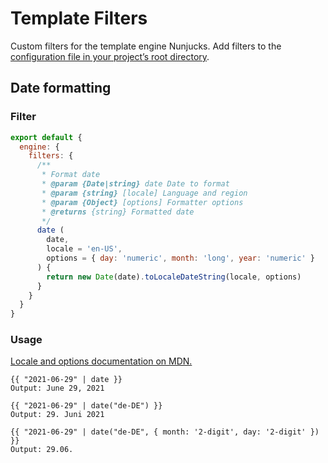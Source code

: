 # Template Filters

Custom filters for the template engine Nunjucks. Add filters to the [configuration file in your project’s root directory](../guide/configuration).

## Date formatting

### Filter

```js
export default {
  engine: {
    filters: {
      /**
       * Format date
       * @param {Date|string} date Date to format
       * @param {string} [locale] Language and region
       * @param {Object} [options] Formatter options
       * @returns {string} Formatted date
       */
      date (
        date,
        locale = 'en-US',
        options = { day: 'numeric', month: 'long', year: 'numeric' }
      ) {
        return new Date(date).toLocaleDateString(locale, options)
      }
    }
  }
}
```

### Usage

[Locale and options documentation on MDN.](https://developer.mozilla.org/en-US/docs/Web/JavaScript/Reference/Global_Objects/Intl/DateTimeFormat/DateTimeFormat#syntax)

```django
{{ "2021-06-29" | date }}
Output: June 29, 2021

{{ "2021-06-29" | date("de-DE") }}
Output: 29. Juni 2021

{{ "2021-06-29" | date("de-DE", { month: '2-digit', day: '2-digit' }) }}
Output: 29.06.
```

